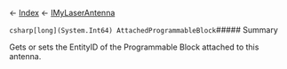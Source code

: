 ← [Index](Api-Index) ← [IMyLaserAntenna](Sandbox.ModAPI.Ingame.IMyLaserAntenna)

```csharp[long](System.Int64) AttachedProgrammableBlock```##### Summary

Gets or sets the EntityID of the Programmable Block attached to this antenna.

